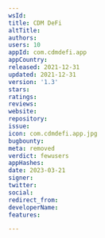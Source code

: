 ```yaml
---
wsId: 
title: CDM DeFi
altTitle: 
authors: 
users: 10
appId: com.cdmdefi.app
appCountry: 
released: 2021-12-31
updated: 2021-12-31
version: '1.3'
stars: 
ratings: 
reviews: 
website: 
repository: 
issue: 
icon: com.cdmdefi.app.jpg
bugbounty: 
meta: removed
verdict: fewusers
appHashes: 
date: 2023-03-21
signer: 
twitter: 
social: 
redirect_from: 
developerName: 
features: 

---
```


